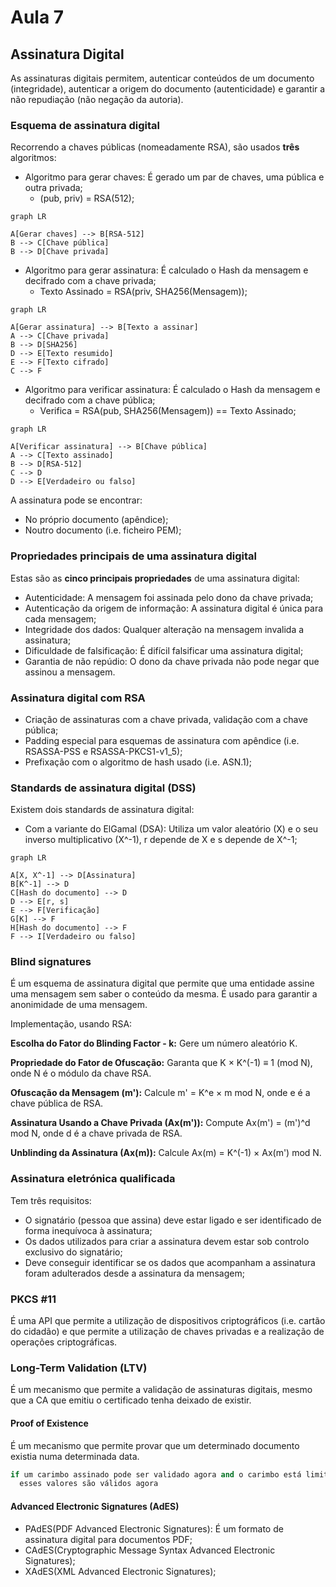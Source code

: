 # Aula 7

## Assinatura Digital
As assinaturas digitais permitem, autenticar conteúdos de um documento (integridade), autenticar a origem do documento (autenticidade) e garantir a não repudiação (não negação da autoria).

### Esquema de assinatura digital
Recorrendo a chaves públicas (nomeadamente RSA), são usados **três** algoritmos:

- Algoritmo para gerar chaves: É gerado um par de chaves, uma pública e outra privada;
  - (pub, priv) = RSA(512);
```mermaid
graph LR

A[Gerar chaves] --> B[RSA-512]
B --> C[Chave pública]
B --> D[Chave privada]
```
- Algoritmo para gerar assinatura: É calculado o Hash da mensagem e decifrado com a chave privada;
  - Texto Assinado = RSA(priv, SHA256(Mensagem));
```mermaid
graph LR

A[Gerar assinatura] --> B[Texto a assinar]
A --> C[Chave privada]
B --> D[SHA256]
D --> E[Texto resumido]
E --> F[Texto cifrado]
C --> F
```

- Algoritmo para verificar assinatura: É calculado o Hash da mensagem e decifrado com a chave pública;
  - Verifica = RSA(pub, SHA256(Mensagem)) == Texto Assinado;
```mermaid
graph LR

A[Verificar assinatura] --> B[Chave pública]
A --> C[Texto assinado]
B --> D[RSA-512]
C --> D
D --> E[Verdadeiro ou falso]
```

A assinatura pode se encontrar:
- No próprio documento (apêndice);
- Noutro documento (i.e. ficheiro PEM);

### Propriedades principais de uma assinatura digital
Estas são as **cinco principais propriedades** de uma assinatura digital:
  - Autenticidade: A mensagem foi assinada pelo dono da chave privada;
  - Autenticação da origem de informação: A assinatura digital é única para cada mensagem;
  - Integridade dos dados: Qualquer alteração na mensagem invalida a assinatura;
  - Dificuldade de falsificação: É difícil falsificar uma assinatura digital;
  - Garantia de não repúdio: O dono da chave privada não pode negar que assinou a mensagem.

### Assinatura digital com RSA
- Criação de assinaturas com a chave privada, validação com a chave pública;
- Padding especial para esquemas de assinatura com apêndice (i.e. RSASSA-PSS e RSASSA-PKCS1-v1_5);
- Prefixação com o algoritmo de hash usado (i.e. ASN.1);

### Standards de assinatura digital (DSS)
Existem dois standards de assinatura digital:
- Com a variante do ElGamal (DSA): Utiliza um valor aleatório (X) e o seu inverso multiplicativo (X^-1), r depende de X e s depende de X^-1;

```mermaid
graph LR

A[X, X^-1] --> D[Assinatura]
B[K^-1] --> D
C[Hash do documento] --> D
D --> E[r, s]
E --> F[Verificação]
G[K] --> F
H[Hash do documento] --> F
F --> I[Verdadeiro ou falso]
```

### Blind signatures
É um esquema de assinatura digital que permite que uma entidade assine uma mensagem sem saber o conteúdo da mesma. É usado para garantir a anonimidade de uma mensagem.

Implementação, usando RSA:

**Escolha do Fator do Blinding Factor - k:**
Gere um número aleatório K.

**Propriedade do Fator de Ofuscação:**
Garanta que K × K^(-1) ≡ 1 (mod N), onde N é o módulo da chave RSA.

**Ofuscação da Mensagem (m'):**
Calcule m' = K^e × m mod N, onde e é a chave pública de RSA.

**Assinatura Usando a Chave Privada (Ax(m')):**
Compute Ax(m') = (m')^d mod N, onde d é a chave privada de RSA.

**Unblinding da Assinatura (Ax(m)):**
Calcule Ax(m) = K^(-1) × Ax(m') mod N.

### Assinatura eletrónica qualificada

Tem três requisitos:
- O signatário (pessoa que assina) deve estar ligado e ser identificado de forma inequívoca à assinatura;
- Os dados utilizados para criar a assinatura devem estar sob
controlo exclusivo do signatário;
- Deve conseguir identificar se os dados que acompanham a assinatura foram adulterados desde a assinatura da mensagem;

### PKCS #11
É uma API que permite a utilização de dispositivos criptográficos (i.e. cartão do cidadão) e que permite a utilização de chaves privadas e a realização de operações criptográficas.

### Long-Term Validation (LTV)
É um mecanismo que permite a validação de assinaturas digitais, mesmo que a CA que emitiu o certificado tenha deixado de existir.

#### Proof of Existence
É um mecanismo que permite provar que um determinado documento existia numa determinada data.

```python
if um carimbo assinado pode ser validado agora and o carimbo está limitado a valores que eram válidos quando foi assinado:
  esses valores são válidos agora
```

#### Advanced Electronic Signatures (AdES)

- PAdES(PDF Advanced Electronic Signatures): É um formato de assinatura digital para documentos PDF;
- CAdES(Cryptographic Message Syntax Advanced Electronic Signatures);
- XAdES(XML Advanced Electronic Signatures);




